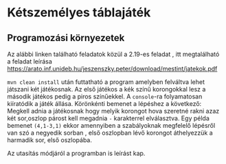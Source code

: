 # Kétszemélyes táblajáték
## Programozási környezetek

Az alábbi linken található feladatok közül a 2.19-es feladat , itt megtalálható a feladat leírása
https://arato.inf.unideb.hu/jeszenszky.peter/download/mestint/jatekok.pdf


 `mvn clean install`  után futtatható a program amelyben felváltva lehet játszani két játékosnak. Az első játékos a kék színű korongokkal lesz a második játékos pedig a piros színűekkel. A  `console`-ra folyamatosan kiíratódik a játék állása. Körönkénti bemenet a lépéshez a következő: Megkell adnia a játékosnak hogy melyik korongot hova szeretné rakni azaz két sor,oszlop párost kell megadnia `-` karakterrel elválasztva.
 Egy példa bemenet `(4,1-3,1)` ekkor amennyiben a szabályoknak megfelelő lépésről van szó a negyedik sorban , első oszlopban lévő korongot áthelyezzük a harmadik sor, első oszlopába.
 
 Az utasítás módjáról a programban is leírást kap.
